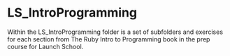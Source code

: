 # LS_IntroProgramming
Within the LS_IntroProgramming folder is a set of subfolders and exercises for each section from The Ruby Intro to Programming book in the prep course for Launch School. 


